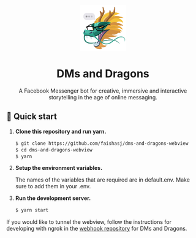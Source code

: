 <div align='center'>
  <img src='dragon_logo.png' width=120></img>
</div>
<h1 align='center'>
  DMs and Dragons
</h1>

<p align='center'>A Facebook Messenger bot for creative, immersive and interactive storytelling in the age of online messaging.
</p>

## 🚀 Quick start

1.  **Clone this repository and run yarn.**
    
    ```zsh
    $ git clone https://github.com/faishasj/dms-and-dragons-webview
    $ cd dms-and-dragons-webview
    $ yarn
    ```

1. **Setup the environment variables.**

   The names of the variables that are required are in default.env. Make sure to add them in your .env.

1. **Run the development server.**

    ```zsh
    $ yarn start
    ```

If you would like to tunnel the webview, follow the instructions for developing with ngrok in the [webhook repository](https://github.com/faishasj/dms-and-dragons-webhook) for DMs and Dragons.

